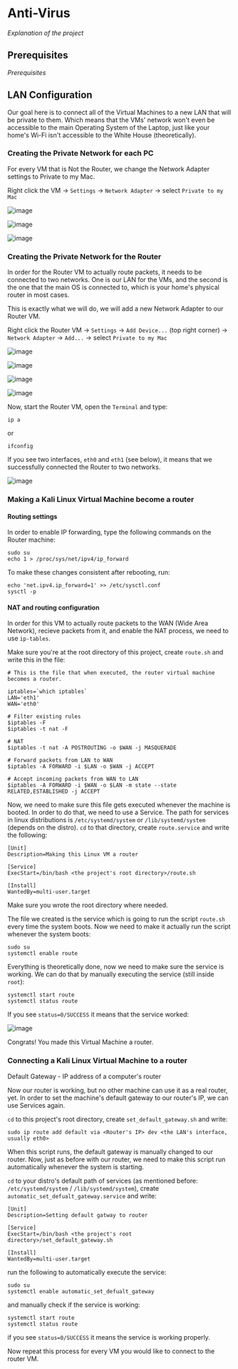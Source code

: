 # Anti-Virus
*Explanation of the project*

## Prerequisites
*Prerequisites*

## LAN Configuration
Our goal here is to connect all of the Virtual Machines to a new LAN that will be private to them. Which means that the VMs' network won't even be accessible to the main Operating System of the Laptop, just like your home's Wi-Fi isn't accessible to the White House (theoretically).

### Creating the Private Network for each PC
For every VM that is Not the Router, we change the Network Adapter settings to Private to my Mac.

Right click the VM -> `Settings` -> `Network Adapter` -> select `Private to my Mac`

![image](https://github.com/OmriPy/Virus/assets/110406612/00e376b7-ab58-4499-affb-288932443d4f)

![image](https://github.com/OmriPy/Virus/assets/110406612/371e05e8-9a19-4796-a80c-7afd3e511fc1)

![image](https://github.com/OmriPy/Virus/assets/110406612/ee397530-80e6-4330-ac79-9c576922a0ad)

### Creating the Private Network for the Router
In order for the Router VM to actually route packets, it needs to be connected to two networks. One is our LAN for the VMs, and the second is the one that the main OS is connected to, which is your home's physical router in most cases.

This is exactly what we will do, we will add a new Network Adapter to our Router VM.

Right click the Router VM -> `Settings` -> `Add Device...` (top right corner) -> `Network Adapter` -> `Add...` -> select `Private to my Mac`

![image](https://github.com/OmriPy/Virus/assets/110406612/f9c4afdb-03d4-4310-b924-9450ee07c659)

![image](https://github.com/OmriPy/Virus/assets/110406612/88baca52-cc1f-4d7d-8812-69165f075585)

![image](https://github.com/OmriPy/Virus/assets/110406612/f21afec4-84d5-453e-ba98-26add5430597)

![image](https://github.com/OmriPy/Virus/assets/110406612/ce024544-f1d4-4b83-a34b-e4381c314fda)


Now, start the Router VM, open the `Terminal` and type:
```
ip a
```
or
```
ifconfig
```
If you see two interfaces, `eth0` and `eth1` (see below), it means that we successfully connected the Router to two networks.

![image](https://github.com/OmriPy/Virus/assets/110406612/e3b5b9ca-fbba-4c2e-934b-c41a3bffa64b)


### Making a Kali Linux Virtual Machine become a router
#### Routing settings
In order to enable IP forwarding, type the following commands on the Router machine:
```
sudo su
echo 1 > /proc/sys/net/ipv4/ip_forward
```
To make these changes consistent after rebooting, run:
```
echo 'net.ipv4.ip_forward=1' >> /etc/sysctl.conf
sysctl -p
```
#### NAT and routing configuration
In order for this VM to actually route packets to the WAN (Wide Area Network), recieve packets from it, and enable the NAT process, we need to use `ip-tables`.

Make sure you're at the root directory of this project, create `route.sh` and write this in the file:
```
# This is the file that when executed, the router virtual machine becomes a router.

iptables=`which iptables`
LAN='eth1'
WAN='eth0'

# Filter existing rules
$iptables -F
$iptables -t nat -F

# NAT
$iptables -t nat -A POSTROUTING -o $WAN -j MASQUERADE

# Forward packets from LAN to WAN
$iptables -A FORWARD -i $LAN -o $WAN -j ACCEPT

# Accept incoming packets from WAN to LAN
$iptables -A FORWARD -i $WAN -o $LAN -m state --state RELATED,ESTABLISHED -j ACCEPT
```

Now, we need to make sure this file gets executed whenever the machine is booted.
In order to do that, we need to use a Service. The path for services in linux distributions is `/etc/systemd/system` or `/lib/systemd/system` (depends on the distro). `cd` to that directory, create `route.service` and write the following:
```
[Unit]
Description=Making this Linux VM a router

[Service]
ExecStart=/bin/bash <the project's root directory>/route.sh

[Install]
WantedBy=multi-user.target
```
Make sure you wrote the root directory where needed.

The file we created is the service which is going to run the script `route.sh` every time the system boots. Now we need to make it actually run the script whenever the system boots:
```
sudo su
systemctl enable route
```
Everything is theoretically done, now we need to make sure the service is working. We can do that by manually executing the service (still inside `root`):
```
systemctl start route
systemctl status route
```
If you see `status=0/SUCCESS` it means that the service worked:

![image](https://github.com/OmriPy/Anti-Virus/assets/110406612/5009b4cd-60ab-45f2-ab2a-243b6b589597)

Congrats! You made this Virtual Machine a router.

### Connecting a Kali Linux Virtual Machine to a router
Default Gateway - IP address of a computer's router

Now our router is working, but no other machine can use it as a real router, yet.
In order to set the machine's default gateway to our router's IP, we can use Services again.

`cd` to this project's root directory, create `set_default_gateway.sh` and write:
```
sudo ip route add default via <Router's IP> dev <the LAN's interface, usually eth0>
```
When this script runs, the default gateway is manually changed to our router. Now, just as before with our router, we need to make this script run automatically
whenever the system is starting.

`cd` to your distro's default path of services (as mentioned before: `/etc/systemd/system` / `/lib/systemd/system`), create `automatic_set_defualt_gateway.service` and write:
```
[Unit]
Description=Setting default gatway to router

[Service]
ExecStart=/bin/bash <the project's root directory>/set_default_gateway.sh

[Install]
WantedBy=multi-user.target
```

run the following to automatically execute the service:
```
sudo su
systemctl enable automatic_set_defualt_gateway
```

and manually check if the service is working:
```
systemctl start route
systemctl status route
```

if you see `status=0/SUCCESS` it means the service is working properly.

Now repeat this process for every VM you would like to connect to the router VM.
